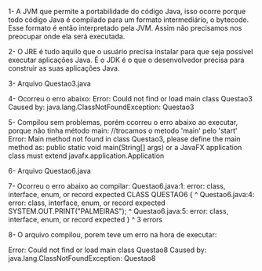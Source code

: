 1- A JVM que permite a portabilidade do código Java, isso ocorre porque todo código Java é compilado para um formato intermediário, o bytecode. Esse formato é então interpretado pela JVM. Assim não precisamos nos preocupar onde ela será executada.

2- O JRE é tudo aquilo que o usuário precisa instalar para que seja possível executar aplicações Java. É o JDK é o que o desenvolvedor precisa para construir as suas aplicações Java.

3- Arquivo Questao3.java

4- Ocorreu o erro abaixo:
Error: Could not find or load main class Questao3
Caused by: java.lang.ClassNotFoundException: Questao3

5- Compilou sem problemas, porém ccorreu o erro abaixo ao executar, porque não tinha método main: //trocamos o metodo 'main' pelo 'start'
Error: Main method not found in class Questao3, please define the main method as:
public static void main(String[] args)
or a JavaFX application class must extend javafx.application.Application

6- Arquivo Questao6.java

7- Ocorreu o erro abaixo ao compilar:
Questao6.java:1: error: class, interface, enum, or record expected
CLASS QUESTAO6 {
^
Questao6.java:4: error: class, interface, enum, or record expected
SYSTEM.OUT.PRINT("PALMEIRAS");
^
Questao6.java:5: error: class, interface, enum, or record expected
}
^
3 errors

8- O arquivo compilou, porem teve um erro na hora de executar:

Error: Could not find or load main class Questao8
Caused by: java.lang.ClassNotFoundException: Questao8
